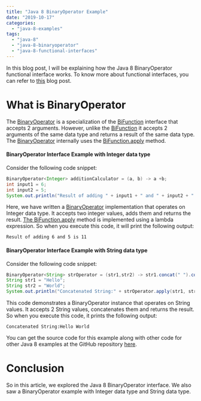 ```yaml
---
title: "Java 8 BinaryOperator Example"
date: "2019-10-17"
categories: 
  - "java-8-examples"
tags: 
  - "java-8"
  - "java-8-binaryoperator"
  - "java-8-functional-interfaces"
---
```


In this blog post, I will be explaining how the Java 8 BinaryOperator functional interface works. To know more about functional interfaces, you can refer to [this](https://reshmabidikar.github.io/2019/03/java-8-functional-interface.html) blog post.

# What is BinaryOperator

The [BinaryOperator](https://docs.oracle.com/javase/8/docs/api/java/util/function/BinaryOperator.html) is a specialization of the [BiFunction](https://reshmabidikar.github.io/2019/06/java-8-bifunction-example.html) interface that accepts 2 arguments. However, unlike the [BiFunction](https://reshmabidikar.github.io/2019/06/java-8-bifunction-example.html) it accepts 2 arguments of the same data type and returns a result of the same data type. The [BinaryOperator](https://docs.oracle.com/javase/8/docs/api/java/util/function/BinaryOperator.html) internally uses the [BiFunction.apply](https://docs.oracle.com/javase/8/docs/api/java/util/function/BiFunction.html#apply-T-U-) method.

#### BinaryOperator Interface Example with Integer data type

Consider the following code snippet:

```java
BinaryOperator<Integer> additionCalculator = (a, b) -> a +b;
int input1 = 6;
int input2 = 5;
System.out.println("Result of adding " + input1 + " and " + input2 + " is " + additionCalculator.apply(input1, input2));
```

Here, we have written a [BinaryOperator](https://docs.oracle.com/javase/8/docs/api/java/util/function/BinaryOperator.html) implementation that operates on Integer data type. It accepts two integer values, adds them and returns the result. [The BiFunction.apply](https://docs.oracle.com/javase/8/docs/api/java/util/function/BiFunction.html#apply-T-U-) method is implemented using a lambda expression. So when you execute this code, it will print the following output:

```
Result of adding 6 and 5 is 11
```

#### BinaryOperator Interface Example with String data type

Consider the following code snippet:

```java
BinaryOperator<String> strOperator = (str1,str2) -> str1.concat(" ").concat(str2);
String str1 = "Hello";
String str2 = "World";
System.out.println("Concatenated String:" + strOperator.apply(str1, str2));
```

This code demonstrates a BinaryOperator instance that operates on String values. It accepts 2 String values, concatenates them and returns the result. So when you execute this code, it prints the following output:

```
Concatenated String:Hello World
```

You can get the source code for this example along with other code for other Java 8 examples at the GitHub repository [here](https://github.com/reshmabidikar/Java8Demo).

# Conclusion

So in this article, we explored the Java 8 BinaryOperator interface. We also saw a BinaryOperator example with Integer data type and String data type.
